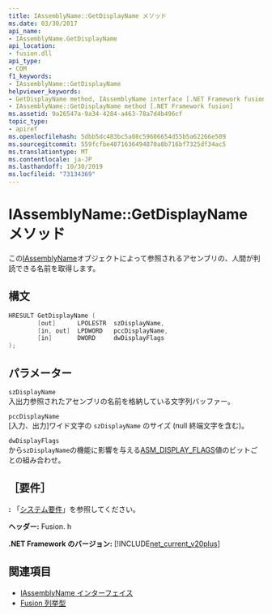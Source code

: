 ```yaml
---
title: IAssemblyName::GetDisplayName メソッド
ms.date: 03/30/2017
api_name:
- IAssemblyName.GetDisplayName
api_location:
- fusion.dll
api_type:
- COM
f1_keywords:
- IAssemblyName::GetDisplayName
helpviewer_keywords:
- GetDisplayName method, IAssemblyName interface [.NET Framework fusion]
- IAssemblyName::GetDisplayName method [.NET Framework fusion]
ms.assetid: 9a26547a-9a34-4284-a463-78a7d4b496cf
topic_type:
- apiref
ms.openlocfilehash: 5dbb5dc483bc5a08c59606654d55b5a62266e509
ms.sourcegitcommit: 559fcfbe4871636494870a8b716bf7325df34ac5
ms.translationtype: MT
ms.contentlocale: ja-JP
ms.lasthandoff: 10/30/2019
ms.locfileid: "73134369"
---
```

# <a name="iassemblynamegetdisplayname-method"></a>IAssemblyName::GetDisplayName メソッド
この[IAssemblyName](iassemblyname-interface.md)オブジェクトによって参照されるアセンブリの、人間が判読できる名前を取得します。  
  
## <a name="syntax"></a>構文  
  
```cpp  
HRESULT GetDisplayName (  
        [out]      LPOLESTR  szDisplayName,  
        [in, out]  LPDWORD   pccDisplayName,  
        [in]       DWORD     dwDisplayFlags  
);  
```  
  
## <a name="parameters"></a>パラメーター  
 `szDisplayName`  
 入出力参照されたアセンブリの名前を格納している文字列バッファー。  
  
 `pccDisplayName`  
 [入力、出力]ワイド文字の `szDisplayName` のサイズ (null 終端文字を含む)。  
  
 `dwDisplayFlags`  
 から`szDisplayName`の機能に影響を与える[ASM_DISPLAY_FLAGS](asm-display-flags-enumeration.md)値のビットごとの組み合わせ。  
  
## <a name="requirements"></a>［要件］  
 **:** 「[システム要件](../../get-started/system-requirements.md)」を参照してください。  
  
 **ヘッダー:** Fusion. h  
  
 **.NET Framework のバージョン:** [!INCLUDE[net_current_v20plus](../../../../includes/net-current-v20plus-md.md)]  
  
## <a name="see-also"></a>関連項目

- [IAssemblyName インターフェイス](iassemblyname-interface.md)
- [Fusion 列挙型](fusion-enumerations.md)
